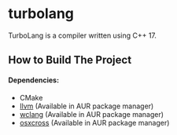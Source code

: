 # turbolang

TurboLang is a compiler written using C++ 17.

## How to Build The Project

#### Dependencies:
* CMake
* [llvm](https://github.com/llvm/llvm-project) (Available in AUR package manager)
* [wclang](https://github.com/tpoechtrager/wclang) (Available in AUR package manager)
* [osxcross](https://github.com/tpoechtrager/osxcross) (Available in AUR package manager)
